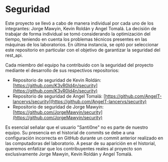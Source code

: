 # Seguridad

Este proyecto se llevó a cabo de manera individual por cada uno de los integrantes: Jorge Mawyin, Kevin Roldán y Angel Tomalá. La decisión de trabajar de forma individual se tomó considerando la optimización del tiempo, teniendo en cuenta los problemas técnicos presentes en las máquinas de los laboratorios. En última instancia, se optó por seleccionar este repositorio en particular con el objetivo de garantizar la seguridad del rest_api.

Cada miembro del equipo ha contribuido con la seguridad del proyecto mediante el desarrollo de sus respectivos repositorios:

- Repositorio de seguridad de Kevin Roldán: [https://github.com/K3vR0ld4n/security](https://github.com/K3vR0ld4n/security)
- Repositorio de seguridad de Angel Tomalá: [https://github.com/AngelT-lancervs/security](https://github.com/AngelT-lancervs/security)
- Repositorio de seguridad de Jorge Mawyin: [https://github.com/JorgeMawyin/security](https://github.com/JorgeMawyin/security)

Es esencial señalar que el usuario "Santi0ne" no es parte de nuestro equipo. Su presencia en el historial de commits se debe a una configuración incorrecta en GitHub durante un commit anterior realizado en las computadoras del laboratorio. A pesar de su aparición en el historial, queremos enfatizar que los contribuyentes reales al proyecto son exclusivamente Jorge Mawyin, Kevin Roldán y Angel Tomalá. 

